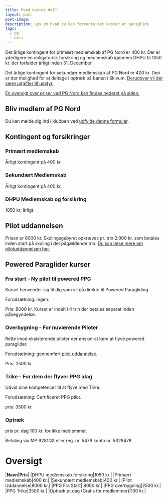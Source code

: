 ```yaml
---
title: Hvad koster det?
layout: post
post-image:
description: Læs om hvad du kan forvente det koster at paraglide
tags:
  - pg
  - pris
---
```


Det årlige kontingent for primært medlemskab af PG Nord er 400 kr. Der er yderligere en obligatorisk forsikring og medlemskab igennem DHPU til 1050 kr. der forfalder årligt inden 31. December.

Det årlige kontingent for sekundær medlemskab af PG Nord er 400 kr. Deri er der mulighed for at deltage i optræk på banen i Skivum.
[Derudover vil der være udgifter til udstyr.](./Paragliding-udstyr)


[En oversigt over priser ved PG Nord kan findes nederst på siden.](#oversigt)

## Bliv medlem af PG Nord
Du kan melde dig ind i klubben ved [udfylde denne formular](https://docs.google.com/forms/d/1LQneueB2UvLvz2yGCPC9rUAYleIvc-q1L2aMoOBH0eY/edit). 

## Kontingent og forsikringer

### Primært medlemskab
Årligt kontingent på 400 kr. 
### Sekundært Medlemskab
Årligt kontingent på 400 kr. 

### DHPU Medlemskab og forsikring
1050 kr. årligt. 
## Pilot uddannelsen
Prisen er 8000 kr. Skolingsgebyret opkræves pr. trin 2.000 kr. som betales inden start på skoling i det pågældende trin.
[Du kan læse mere om pilotuddannelsen her.](./Pilot-Uddannelsen)


## Powered Paraglider kurser

### Fra start - Ny pilot til powered PPG
Kurset henvender sig til dig som vil gå direkte til Powered Paragliding.

Forudsætning: ingen.

Pris: 8000 kr. Kurset er indelt i 4 trin der betales seperat inden påbegyndelse.

### Overbygning - For nuværende Piloter
Rette imod eksisterende piloter der ønsker at lære at flyve powered paraglider.

Forudsætning: gennemført [pilot uddannelse](./Pilot-Uddannelsen). 

Pris: 2500 kr.

### Trike - For dem der flyver PPG idag
Udvid dine kompetencer til at flyve med Trike. 

Forudsætning: Certificeret PPG pilot.

pris: 3500 kr.


### Optræk
pris pr. dag 100 kr. for ikke medlemmer.

Betaling via MP 9281QX eller reg. nr. 5479 konto nr. 5328478


# Oversigt

|**Navn**|**Pris**|
|DHPU medlemskab forsikring|1050 kr.|
|Primært medlemskab|400 kr.|
|Sekundært medlemskab|400 kr.|
|Pilot Uddannelse|8000 kr.|
|PPG Fra Start| 8000 kr.|
|PPG overbygning|2500 kr.|
|PPG Trike|3500 kr.|
|Optræk pr.dag (Gratis for medlemmer)|100 kr.|